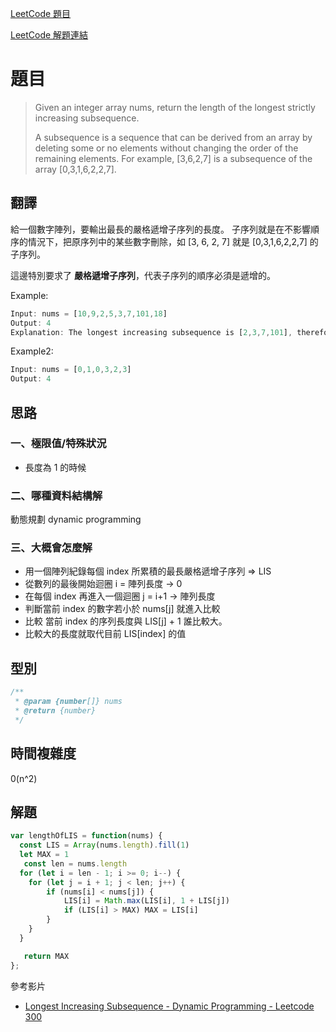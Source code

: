 [LeetCode 題目](https://leetcode.com/problems/longest-increasing-subsequence/submissions/)

[LeetCode 解題連結](https://leetcode.com/submissions/detail/738236000/)

# **題目**

>Given an integer array nums, return the length of the longest strictly increasing subsequence.
>
>A subsequence is a sequence that can be derived from an array by deleting some or no elements without changing the order of the remaining elements. For example, [3,6,2,7] is a subsequence of the array [0,3,1,6,2,2,7].

## **翻譯**

給一個數字陣列，要輸出最長的嚴格遞增子序列的長度。
子序列就是在不影響順序的情況下，把原序列中的某些數字刪除，如 [3, 6, 2, 7] 就是 [0,3,1,6,2,2,7] 的子序列。

這邊特別要求了 **嚴格遞增子序列**，代表子序列的順序必須是遞增的。

Example:

```js
Input: nums = [10,9,2,5,3,7,101,18]
Output: 4
Explanation: The longest increasing subsequence is [2,3,7,101], therefore the length is 4.
```

Example2:

```js
Input: nums = [0,1,0,3,2,3]
Output: 4
```

## **思路**

### **一、極限值/特殊狀況**

- 長度為 1 的時候

### **二、哪種資料結構解**

動態規劃 dynamic programming

### **三、大概會怎麼解**

- 用一個陣列紀錄每個 index 所累積的最長嚴格遞增子序列 => LIS
- 從數列的最後開始迴圈 i = 陣列長度 -> 0
- 在每個 index 再進入一個迴圈 j =  i+1 -> 陣列長度
- 判斷當前 index 的數字若小於 nums[j] 就進入比較
- 比較 當前 index 的序列長度與 LIS[j] + 1 誰比較大。
- 比較大的長度就取代目前 LIS[index] 的值

## **型別**

```js
/**
 * @param {number[]} nums
 * @return {number}
 */
```
## **時間複雜度**

0(n^2)

## **解題**

```js
var lengthOfLIS = function(nums) {
  const LIS = Array(nums.length).fill(1)
  let MAX = 1
   const len = nums.length
  for (let i = len - 1; i >= 0; i--) {
    for (let j = i + 1; j < len; j++) {
        if (nums[i] < nums[j]) {
            LIS[i] = Math.max(LIS[i], 1 + LIS[j])
            if (LIS[i] > MAX) MAX = LIS[i]
        }
    }
  }

   return MAX
};
```

參考影片

- [Longest Increasing Subsequence - Dynamic Programming - Leetcode 300](https://www.youtube.com/watch?v=cjWnW0hdF1Y)